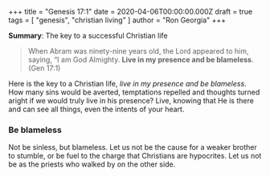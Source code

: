 +++
title = "Genesis 17:1"
date = 2020-04-06T00:00:00.000Z
draft = true
tags = [ "genesis", "christian living" ]
author = "Ron Georgia"
+++

**Summary**: The key to a successful Christian life

> When Abram was ninety-nine years old, the Lord appeared to him, saying, “I am God Almighty. **Live in my presence and be blameless**. (Gen 17:1)

Here is the key to a Christian life, _live in my presence and be blameless_. How many sins would be averted, temptations repelled and thoughts turned aright if we would truly live in his presence? Live, knowing that He is there and can see all things, even the intents of your heart. 

### Be blameless
Not be sinless, but blameless. Let us not be the cause for a weaker brother to stumble, or be fuel to the charge that Christians are hypocrites. Let us not be as the priests who walked by on the other side.
